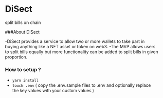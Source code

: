# DiSect
   split bills on chain
   
###About DiSect

-DiSect provides a service to allow two or more wallets to take part in buying anything like a NFT asset or token on web3. 
-The MVP allows users to split bills equally but more functionality can be added to split bills in given proportion.

### How to setup ?
* `yarn install`
* `touch .env` ( copy the .env.sample files to .env and optionally replace the key values with your custom values )
